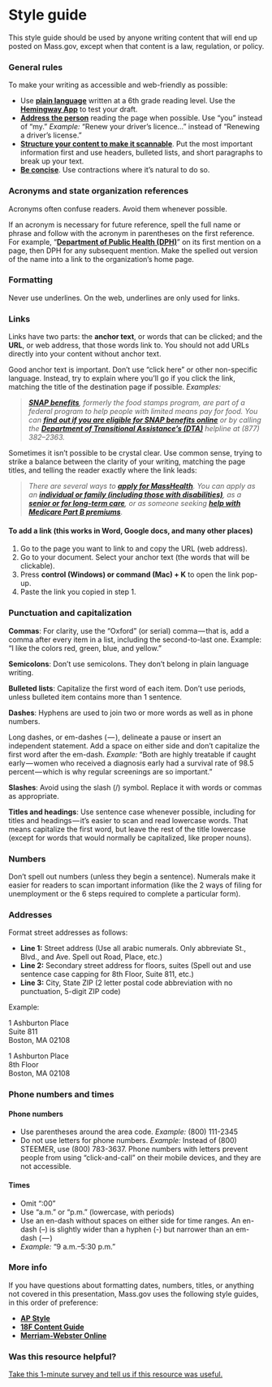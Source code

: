 # Style guide

This style guide should be used by anyone writing content that will end up posted on Mass.gov, except when that content is a law, regulation, or policy.

### General rules

To make your writing as accessible and web-friendly as possible:

* Use [**plain language**](https://pages.18f.gov/content-guide/plain-language/) written at a 6th grade reading level. Use the [**Hemingway App**](http://www.hemingwayapp.com/) to test your draft.
* [**Address the person**](https://pages.18f.gov/content-guide/address-the-user/) reading the page when possible. Use “you” instead of “my.” _Example:_ “Renew your driver’s licence…” instead of “Renewing a driver’s license.”
* [**Structure your content to make it scannable**](https://pages.18f.gov/content-guide/structure-the-content/). Put the most important information first and use headers, bulleted lists, and short paragraphs to break up your text.
* [**Be concise**](https://pages.18f.gov/content-guide/be-concise/). Use contractions where it’s natural to do so.

### Acronyms and state organization references

Acronyms often confuse readers. Avoid them whenever possible.

If an acronym is necessary for future reference, spell the full name or phrase and follow with the acronym in parentheses on the first reference. For example, “[**Department of Public Health \(DPH\)**](http://www.mass.gov/eohhs/gov/departments/dph/)” on its first mention on a page, then DPH for any subsequent mention. Make the spelled out version of the name into a link to the organization’s home page.

### Formatting

Never use underlines. On the web, underlines are only used for links.

### Links

Links have two parts: the **anchor text**, or words that can be clicked; and the **URL**, or web address, that those words link to. You should not add URLs directly into your content without anchor text.

Good anchor text is important. Don’t use “click here” or other non-specific language. Instead, try to explain where you’ll go if you click the link, matching the title of the destination page if possible. _Examples:_

> [_**SNAP benefits**_](http://www.mass.gov/eohhs/gov/departments/dta/food-assistance.html)_, formerly the food stamps program, are part of a federal program to help people with limited means pay for food. You can_ [_**find out if you are eligible for SNAP benefits online**_](https://hhsvgapps01.hhs.state.ma.us/screening/ScreeningWelcome_input) _or by calling the_ [_**Department of Transitional Assistance’s \(DTA\)**_](http://www.mass.gov/eohhs/gov/departments/dta/) _helpline at \(877\) 382–2363._

Sometimes it isn’t possible to be crystal clear. Use common sense, trying to strike a balance between the clarity of your writing, matching the page titles, and telling the reader exactly where the link leads:

> _There are several ways to_ [_**apply for MassHealth**_](http://www.mass.gov/eohhs/consumer/insurance/apply-for-health-coverage/)_. You can apply as an_ [_**individual or family \(including those with disabilities\)**_](http://www.mass.gov/eohhs/consumer/insurance/apply-for-health-coverage/individuals-families-including-people-w-disabilities.html)_, as a_ [_**senior or for long-term care**_](http://www.mass.gov/eohhs/consumer/insurance/apply-for-health-coverage/seniors-and-people-who-need-long-term-care.html)_, or as someone seeking_ [_**help with Medicare Part B premiums**_](http://www.mass.gov/eohhs/consumer/insurance/apply-for-health-coverage/assistance-with-paying-medicare-part-b-premiums.html)_._

#### **To add a link \(this works in Word, Google docs, and many other places\)**

1. Go to the page you want to link to and copy the URL \(web address\).
2. Go to your document. Select your anchor text \(the words that will be clickable\).
3. Press **control \(Windows\) or command \(Mac\) + K** to open the link pop-up.
4. Paste the link you copied in step 1.

### Punctuation and capitalization

**Commas**: For clarity, use the “Oxford” \(or serial\) comma — that is, add a comma after every item in a list, including the second-to-last one. Example: “I like the colors red, green, blue, and yellow.”

**Semicolons**: Don’t use semicolons. They don’t belong in plain language writing.

**Bulleted lists**: Capitalize the first word of each item. Don’t use periods, unless bulleted item contains more than 1 sentence.

**Dashes**: Hyphens are used to join two or more words as well as in phone numbers.

Long dashes, or em-dashes \( — \), delineate a pause or insert an independent statement. Add a space on either side and don’t capitalize the first word after the em-dash. _Example:_ “Both are highly treatable if caught early — women who received a diagnosis early had a survival rate of 98.5 percent — which is why regular screenings are so important.”

**Slashes**: Avoid using the slash \(/\) symbol. Replace it with words or commas as appropriate.

**Titles and headings**: Use sentence case whenever possible, including for titles and headings — it’s easier to scan and read lowercase words. That means capitalize the first word, but leave the rest of the title lowercase \(except for words that would normally be capitalized, like proper nouns\).

### **Numbers**

Don’t spell out numbers \(unless they begin a sentence\). Numerals make it easier for readers to scan important information \(like the 2 ways of filing for unemployment or the 6 steps required to complete a particular form\).

### Addresses

Format street addresses as follows:

* **Line 1:** Street address \(Use all arabic numerals. Only abbreviate St., Blvd., and Ave. Spell out Road, Place, etc.\)
* **Line 2:** Secondary street address for floors, suites \(Spell out and use sentence case capping for 8th Floor, Suite 811, etc.\)
* **Line 3:** City, State ZIP \(2 letter postal code abbreviation with no punctuation, 5-digit ZIP code\)

Example:

1 Ashburton Place  
Suite 811  
Boston, MA 02108

1 Ashburton Place  
8th Floor  
Boston, MA 02108

### Phone numbers and times

#### **Phone numbers**

* Use parentheses around the area code. _Example:_ \(800\) 111-2345
* Do not use letters for phone numbers. _Example:_ Instead of \(800\) STEEMER, use \(800\) 783-3637. Phone numbers with letters prevent people from using “click-and-call” on their mobile devices, and they are not accessible.

#### **Times**

* Omit “:00”
* Use “a.m.” or “p.m.” \(lowercase, with periods\)
* Use an en-dash without spaces on either side for time ranges. An en-dash \(–\) is slightly wider than a hyphen \(-\) but narrower than an em-dash \( — \)
* _Example:_ “9 a.m.–5:30 p.m.”

### More info

If you have questions about formatting dates, numbers, titles, or anything not covered in this presentation, Mass.gov uses the following style guides, in this order of preference:

* [**AP Style**](https://www.apstylebook.com/)
* [**18F Content Guide**](https://pages.18f.gov/content-guide/index.html)
* [**Merriam-Webster Online**](https://www.merriam-webster.com/)

### Was this resource helpful?

[Take this 1-minute survey and tell us if this resource was useful.](https://massgov.formstack.com/forms/resource_library_feedback?Article=Style_Guide)

